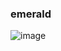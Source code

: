 ### emerald
![image](https://github.com/yl-me/Notes-of-computer-graphics/blob/master/LearnOpenGL/2Lighting/2.3Materials/emerald.png)
